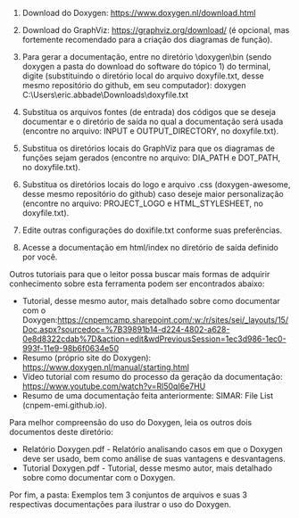 1. Download do Doxygen: https://www.doxygen.nl/download.html 

2. Download do GraphViz:  https://graphviz.org/download/ (é opcional, mas fortemente recomendado para a criação dos diagramas de função).

3. Para gerar a documentação, entre no diretório \doxygen\bin (sendo doxygen a pasta do download do software do tópico 1) do terminal, digite (substituindo o diretório local do arquivo doxyfile.txt, desse mesmo repositório do github, em seu computador): doxygen C:\Users\eric.abbade\Downloads\doxyfile.txt

4. Substitua os arquivos fontes (de entrada) dos códigos que se deseja documentar e o diretório de saída no qual a documentação será usada (encontre no arquivo: INPUT e OUTPUT_DIRECTORY, no doxyfile.txt).

5. Substitua os diretórios locais do GraphViz para que os diagramas de funções sejam gerados (encontre no arquivo: DIA_PATH e DOT_PATH, no doxyfile.txt).

6. Substitua os diretórios locais do logo e arquivo .css (doxygen-awesome, desse mesmo repositório do github) caso deseje maior personalização (encontre no arquivo: PROJECT_LOGO e HTML_STYLESHEET, no doxyfile.txt).

7. Edite outras configurações do doxifile.txt conforme suas preferências.
   
8. Acesse a documentação em html/index no diretório de saída definido por você. 


Outros tutoriais para que o leitor possa buscar mais formas de adquirir conhecimento sobre esta ferramenta podem ser encontrados abaixo: 
- Tutorial, desse mesmo autor, mais detalhado sobre como documentar com o Doxygen:https://cnpemcamp.sharepoint.com/:w:/r/sites/sei/_layouts/15/Doc.aspx?sourcedoc=%7B39891b14-d224-4802-a628-0e8d8322cdab%7D&action=edit&wdPreviousSession=1ec3d986-1ec0-993f-11e9-98b6f0634e50
- Resumo (próprio site do Doxygen): https://www.doxygen.nl/manual/starting.html  
- Vídeo tutorial com resumo do processo da geração da documentação: https://www.youtube.com/watch?v=Rl50qI6e7HU  
- Resumo de uma documentação feita anteriormente: SIMAR: File List (cnpem-emi.github.io).

Para melhor compreensão do uso do Doxygen, leia os outros dois documentos deste diretório:
 - Relatório Doxygen.pdf - Relatório analisando casos em que o Doxygen deve ser usado, bem como análise de suas vantagens e desvantagens.
 - Tutorial Doxygen.pdf - Tutorial, desse mesmo autor, mais detalhado sobre como documentar com o Doxygen.

Por fim, a pasta: Exemplos tem 3 conjuntos de arquivos e suas 3 respectivas documentações para ilustrar o uso do Doxygen. 
